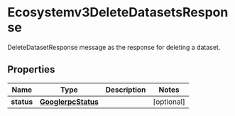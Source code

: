 

# Ecosystemv3DeleteDatasetsResponse

DeleteDatasetResponse message as the response for deleting a dataset.

## Properties

| Name | Type | Description | Notes |
|------------ | ------------- | ------------- | -------------|
|**status** | [**GooglerpcStatus**](GooglerpcStatus.md) |  |  [optional] |



